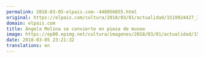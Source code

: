```yaml
---
permalink: 2018-03-05-elpais.com--448056855.html
original: https://elpais.com/cultura/2018/03/01/actualidad/1519924427_388332.html#?ref=rss&format=simple&link=link
domain: elpais.com
title: Ángela Molina se convierte en pieza de museo
image: https://ep00.epimg.net/cultura/imagenes/2018/03/01/actualidad/1519924427_388332_1520275589_rrss_normal.jpg
date: 2018-03-05 23:21:32
translations: en
---
```


